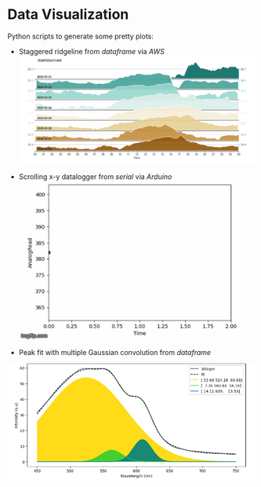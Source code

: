 # Data Visualization
Python scripts to generate some pretty plots:

* Staggered ridgeline from *dataframe* via *AWS* <br />
![Image ridgeline](Temp3.png)

* Scrolling x-y datalogger from *serial* via *Arduino*  <br />
![Image plotserial](469clc.gif) <br />




* Peak fit with multiple Gaussian convolution from *dataframe* <br />


![Image peakfit](PeakFit1.png)

